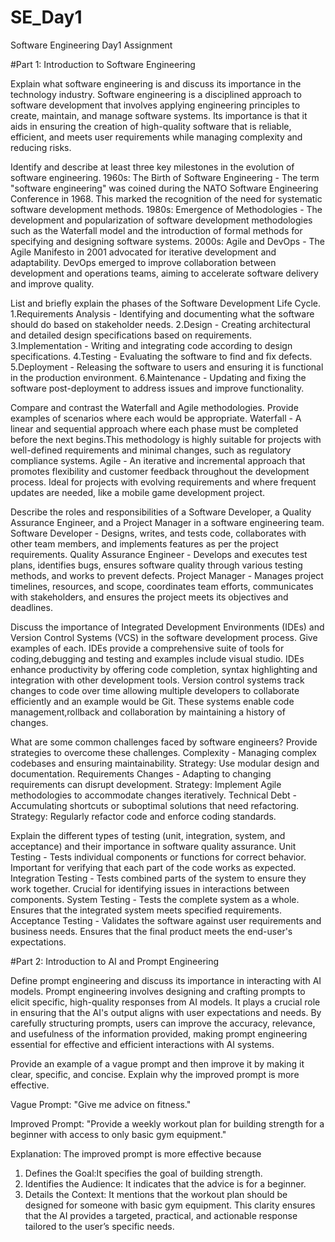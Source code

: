 # SE_Day1
Software Engineering Day1 Assignment

#Part 1: Introduction to Software Engineering

Explain what software engineering is and discuss its importance in the technology industry.
Software engineering is a disciplined approach to software development that involves applying engineering principles to create, maintain, and manage software systems. Its importance is that it aids in ensuring the creation of high-quality software that is reliable, efficient, and meets user requirements while managing complexity and reducing risks.

Identify and describe at least three key milestones in the evolution of software engineering.
1960s: The Birth of Software Engineering - The term "software engineering" was coined during the NATO Software Engineering Conference in 1968. This marked the recognition of the need for systematic software development methods.
1980s: Emergence of Methodologies - The development and popularization of software development methodologies such as the Waterfall model and the introduction of formal methods for specifying and designing software systems.
2000s: Agile and DevOps - The Agile Manifesto in 2001 advocated for iterative development and adaptability. DevOps emerged to improve collaboration between development and operations teams, aiming to accelerate software delivery and improve quality.


List and briefly explain the phases of the Software Development Life Cycle.
1.Requirements Analysis - Identifying and documenting what the software should do based on stakeholder needs.
2.Design - Creating architectural and detailed design specifications based on requirements.
3.Implementation - Writing and integrating code according to design specifications.
4.Testing - Evaluating the software to find and fix defects.
5.Deployment - Releasing the software to users and ensuring it is functional in the production environment.
6.Maintenance - Updating and fixing the software post-deployment to address issues and improve functionality.

Compare and contrast the Waterfall and Agile methodologies. Provide examples of scenarios where each would be appropriate.
Waterfall - A linear and sequential approach where each phase must be completed before the next begins.This methodology is highly suitable for projects with well-defined requirements and minimal changes, such as regulatory compliance systems.
Agile - An iterative and incremental approach that promotes flexibility and customer feedback throughout the development process. Ideal for projects with evolving requirements and where frequent updates are needed, like a mobile game development project.

Describe the roles and responsibilities of a Software Developer, a Quality Assurance Engineer, and a Project Manager in a software engineering team.
Software Developer - Designs, writes, and tests code, collaborates with other team members, and implements features as per the project requirements.
Quality Assurance Engineer - Develops and executes test plans, identifies bugs, ensures software quality through various testing methods, and works to prevent defects.
Project Manager - Manages project timelines, resources, and scope, coordinates team efforts, communicates with stakeholders, and ensures the project meets its objectives and deadlines.

Discuss the importance of Integrated Development Environments (IDEs) and Version Control Systems (VCS) in the software development process. Give examples of each.
IDEs provide a comprehensive suite of tools for coding,debugging and testing and examples include visual studio. IDEs enhance productivity by offering code completion, syntax highlighting and integration with other development tools.
Version control systems track changes to code over time allowing multiple developers to collaborate efficiently and an example would be Git. These systems enable code management,rollback and collaboration by maintaining a history of changes.

What are some common challenges faced by software engineers? Provide strategies to overcome these challenges.
Complexity - Managing complex codebases and ensuring maintainability. Strategy: Use modular design and documentation.
Requirements Changes - Adapting to changing requirements can disrupt development. Strategy: Implement Agile methodologies to accommodate changes iteratively.
Technical Debt - Accumulating shortcuts or suboptimal solutions that need refactoring. Strategy: Regularly refactor code and enforce coding standards.

Explain the different types of testing (unit, integration, system, and acceptance) and their importance in software quality assurance.
Unit Testing - Tests individual components or functions for correct behavior. Important for verifying that each part of the code works as expected.
Integration Testing - Tests combined parts of the system to ensure they work together. Crucial for identifying issues in interactions between components.
System Testing - Tests the complete system as a whole. Ensures that the integrated system meets specified requirements.
Acceptance Testing - Validates the software against user requirements and business needs. Ensures that the final product meets the end-user's expectations.

#Part 2: Introduction to AI and Prompt Engineering

Define prompt engineering and discuss its importance in interacting with AI models.
Prompt engineering involves designing and crafting prompts to elicit specific, high-quality responses from AI models.
It plays a crucial role in ensuring that the AI's output aligns with user expectations and needs. By carefully structuring prompts, users can improve the accuracy, relevance, and usefulness of the information provided, making prompt engineering essential for effective and efficient interactions with AI systems.

Provide an example of a vague prompt and then improve it by making it clear, specific, and concise. Explain why the improved prompt is more effective.

Vague Prompt:
"Give me advice on fitness."

Improved Prompt:
"Provide a weekly workout plan for building strength for a beginner with access to only basic gym equipment."

Explanation:
The improved prompt is more effective because
1. Defines the Goal:It specifies the goal of building strength.
2. Identifies the Audience: It indicates that the advice is for a beginner.
3. Details the Context: It mentions that the workout plan should be designed for someone with basic gym equipment.
This clarity ensures that the AI provides a targeted, practical, and actionable response tailored to the user’s specific needs.
